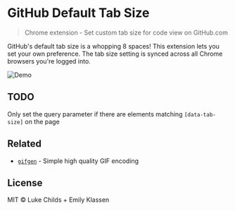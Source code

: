 # GitHub Default Tab Size

> Chrome extension - Set custom tab size for code view on GitHub.com

GitHub's default tab size is a whopping 8 spaces! This extension lets you set your own preference. The tab size setting is synced across all Chrome browsers you're logged into.

![Demo](https://i.imgur.com/Y3Rf9SF.gif)

## TODO

Only set the query parameter if there are elements matching `[data-tab-size]` on the page

## Related

- [`gifgen`](https://github.com/lukechilds/gifgen) - Simple high quality GIF encoding

## License

MIT © Luke Childs + Emily Klassen
